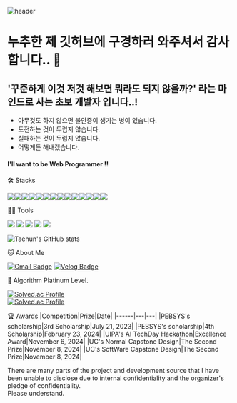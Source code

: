 ![header](https://capsule-render.vercel.app/api?type=Waving&height=200&text=WELCOME&fontColor=d5e6f5&color=timeGradient&animation=fadeIn)

# 누추한 제 깃허브에 구경하러 와주셔서 감사합니다.. 👋

## '꾸준하게 이것 저것 해보면 뭐라도 되지 않을까?' 라는 마인드로 사는 초보 개발자 입니다..!
- 아무것도 하지 않으면 불안증이 생기는 병이 있습니다.
- 도전하는 것이 두렵지 않습니다.
- 실패하는 것이 두렵지 않습니다.
- 어떻게든 해내겠습니다.

#### I'll want to be Web Programmer !!
🛠️ Stacks

<img src="https://img.shields.io/badge/JavaScript-F7DF1E?style=flat-square&logo=JavaScript&logoColor=white"/><img src="https://img.shields.io/badge/C-A8B9CC?style=flat-square&logo=C&logoColor=white"/><img src="https://img.shields.io/badge/C++-00599C?style=flat-square&logo=cplusplus&logoColor=white"/><img src="https://img.shields.io/badge/Java-3178C6?style=flat-square&logo=Java&logoColor=white"/><img src="https://img.shields.io/badge/React-4F008D?style=flat-square&logo=react&logoColor=white"/><img src="https://img.shields.io/badge/MongoDB-6DB33F?style=flat-square&logo=MongoDB&logoColor=white"/><img src="https://img.shields.io/badge/MySQL-4479A1?style=flat-square&logo=MySQL&logoColor=white"/><img src="https://img.shields.io/badge/Java_Spring_Boot-6DB33F?style=flat-square&logo=springboot&logoColor=white"/><img src="https://img.shields.io/badge/Express-5FA04E?style=flat-square&logo=node.js&logoColor=white"/><img src="https://img.shields.io/badge/Type_Script-3178C6?style=flat-square&logo=tsnode&logoColor=white"/><img src="https://img.shields.io/badge/FireBase-DD2C00?style=flat-square&logo=firebase&logoColor=white"/><img src="https://img.shields.io/badge/NextJs-3178C6?style=flat-square&logo=next.js&logoColor=white"/><img src="https://img.shields.io/badge/Flutter-3174C6?style=flat-square&logo=flutter&logoColor=white"/><img src="https://img.shields.io/badge/React-Native-3174C6?style=flat-square&logo=React_Native&logoColor=white"/>


💪🏼 Tools 

 <img src="https://img.shields.io/badge/Visual Studio Code-007ACC?style=flat-square&logo=Visual Studio Code&logoColor=white"/> <img src="https://img.shields.io/badge/GitHub-181717?style=flat-square&logo=GitHub&logoColor=white"/> <img src="https://img.shields.io/badge/Eclipse IDE-2C2255?style=flat-square&logo=Eclipse IDE&logoColor=white"/>
<img src="https://img.shields.io/badge/IntelliJ IDEA-000000?style=flat-square&logo=IntelliJ IDEA&logoColor=white"/> <img src="https://img.shields.io/badge/Android Studio-3DDC84?style=flat-square&logo=androidstudio&logoColor=white"/> 


![Taehun's GitHub stats](https://github-readme-stats.vercel.app/api?username=taehun2123&show_icons=true&theme=radical)


🐱 About Me

[![Gmail Badge](https://img.shields.io/badge/School_Mail-d14836?style=flat-square&logo=Gmail&logoColor=white&link=mailto:pyoneng_@office.uc,ac.kr)](pyoneng_@office.uc,ac.kr)
  [![Velog Badge](https://img.shields.io/badge/Custom_Blog-20C997?style=flat-square&logo=Velog&logoColor=white&link=https://taehun2123.github.io/blog/)](https://taehun2123.github.io/blog/)


🏅 Algorithm Platinum Level. 

[![Solved.ac Profile](http://mazassumnida.wtf/api/v2/generate_badge?boj=asdfx100)](https://solved.ac/asdfx100/)  
[![Solved.ac Profile](http://mazassumnida.wtf/api/v2/generate_badge?boj=smasdfx100)](https://solved.ac/smasdfx100/)  


🏆 Awards
|Competition|Prize|Date|
|------|---|---|
|PEBSYS's scholarship|3rd Scholarship|July 21, 2023|
|PEBSYS's scholarship|4th Scholarship|February 23, 2024|
|UIPA's AI TechDay Hackathon|Excellence Award|November 6, 2024|
|UC's Normal Capstone Design|The Second Prize|November 8, 2024|
|UC's SoftWare Capstone Design|The Second Prize|November 8, 2024|



There are many parts of the project and development source that I have been unable to disclose due to internal confidentiality and the organizer's pledge of confidentiality.  
Please understand.
